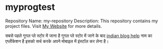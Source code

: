 # myprogtest
Repository Name: my-repository Description: This repository contains my project files. Visit [My Website](https://indianbloghelp.com) for more details.

<p>सबसे पहले गूगल प्ले स्टोर में जाना है गूगल प्ले स्टोर में जाने के बाद <a href="https://indainbloghelp.com/">indian blog help</a> नाम का एप्लीकेशन है इसको सर्च करके अपने मोबाइल में इंस्टॉल कर लेना है।</p>
